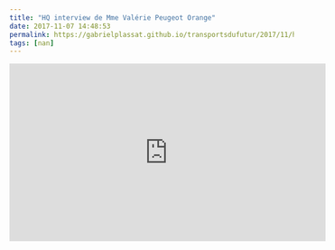 ```yaml
---
title: "HQ interview de Mme Valérie Peugeot Orange"
date: 2017-11-07 14:48:53
permalink: https://gabrielplassat.github.io/transportsdufutur/2017/11/hq-interview-de-mme-valerie-peugeot-orange.html
tags: [nan]
---
```


<iframe width="560" height="315" src="https://www.youtube.com/embed/uzn1vNEPLVw" frameborder="0" allowfullscreen></iframe>
